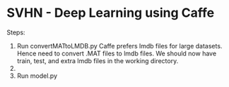 # SVHN - Deep Learning using Caffe

Steps:

1.  Run convertMATtoLMDB.py 
     Caffe prefers lmdb files for large datasets. Hence need to convert .MAT files to lmdb files. 
     We should now have train, test, and extra lmdb files in the working directory.
2.  
3.  Run model.py



